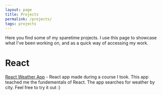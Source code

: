 ```yaml
---
layout: page
title: Projects
permalink: /projects/
tags: projects
---
```


Here you find some of my sparetime projects. I use this page to showcase what I've been working on, and as a quick way of accessing my work.

React
===========

[React Weather App](http://thawing-lowlands-87282.herokuapp.com/) - React app made during a course I took. This app teached me the fundementals of React. The app searches for weather by city. Feel free to try it out :)
